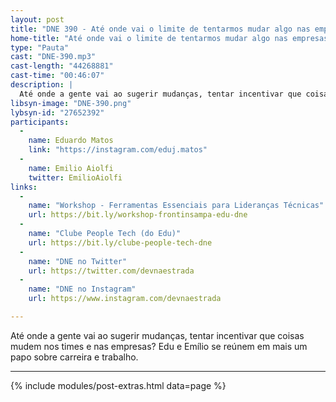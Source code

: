 ```yaml
---
layout: post
title: "DNE 390 - Até onde vai o limite de tentarmos mudar algo nas empresas?"
home-title: "Até onde vai o limite de tentarmos mudar algo nas empresas?"
type: "Pauta"
cast: "DNE-390.mp3"
cast-length: "44268881"
cast-time: "00:46:07"
description: |
  Até onde a gente vai ao sugerir mudanças, tentar incentivar que coisas mudem nos times e nas empresas? Edu e Emílio se reúnem em mais um papo sobre carreira e trabalho.
libsyn-image: "DNE-390.png"
lybsyn-id: "27652392"
participants:
  -
    name: Eduardo Matos
    link: "https://instagram.com/eduj.matos"
  -
    name: Emilio Aiolfi
    twitter: EmilioAiolfi
links:
  -
    name: "Workshop - Ferramentas Essenciais para Lideranças Técnicas"
    url: https://bit.ly/workshop-frontinsampa-edu-dne
  -
    name: "Clube People Tech (do Edu)"
    url: https://bit.ly/clube-people-tech-dne
  -
    name: "DNE no Twitter"
    url: https://twitter.com/devnaestrada
  -
    name: "DNE no Instagram"
    url: https://www.instagram.com/devnaestrada

---
```


Até onde a gente vai ao sugerir mudanças, tentar incentivar que coisas mudem nos times e nas empresas? Edu e Emílio se reúnem em mais um papo sobre carreira e trabalho.

---

{% include modules/post-extras.html data=page %}

